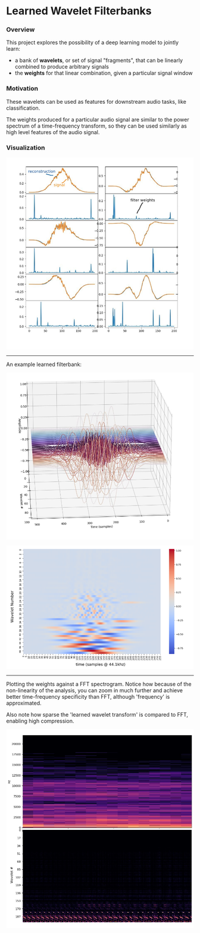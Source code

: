 Learned Wavelet Filterbanks
=== 

### Overview

This project explores the possibility of a deep learning model to jointly learn:
  - a bank of **wavelets**, or set of signal "fragments", that can be linearly combined to produce arbitrary signals   
  - the **weights** for that linear combination, given a particular signal window

    
### Motivation
  
These wavelets can be used as features for downstream audio tasks, like classification.
  
The weights produced for a particular audio signal are similar to the power spectrum of a time-frequency transform, 
so they can be used similarly as high level features of the audio signal.


### Visualization

![Signal reconstructions](./media/reconstructed4.jpg)

---

An example learned filterbank:

![Spectrogram](./media/wavelet7.jpg)

![](./media/w5.png)

--- 

Plotting the weights against a FFT spectrogram. Notice how because of the non-linearity of the analysis, you can 
zoom in much further and achieve better time-frequency specificity than FFT, although 'frequency' is approximated.

Also note how sparse the 'learned wavelet transform' is compared to FFT, enabling high compression.  

![](./media/spectrogram6.jpg)

## 